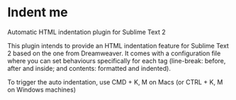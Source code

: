 Indent me
========

Automatic HTML indentation plugin for Sublime Text 2

This plugin intends to provide an HTML indentation feature for Sublime Text 2 based on the one from Dreamweaver. It comes with a configuration file where you can set behaviours specifically for each tag (line-break: before, after and inside; and contents: formatted and indented).

To trigger the auto indentation, use CMD + K, M on Macs (or CTRL + K, M on Windows machines)



